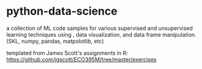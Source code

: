 # python-data-science
a collection of ML code samples for various supervised and unsupervised learning techniques using , data visualization, and data frame manipulation. (SKL, numpy, pandas, matpolotlib, etc)

templated from James Scott's assignments in R: https://github.com/jgscott/ECO395M/tree/master/exercises
